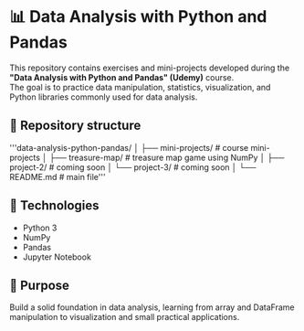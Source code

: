 # 📊 Data Analysis with Python and Pandas  

This repository contains exercises and mini-projects developed during the **"Data Analysis with Python and Pandas" (Udemy)** course.  
The goal is to practice data manipulation, statistics, visualization, and Python libraries commonly used for data analysis.  

## 📌 Repository structure  

'''data-analysis-python-pandas/
│
├── mini-projects/ # course mini-projects
│ ├── treasure-map/ # treasure map game using NumPy
│ ├── project-2/ # coming soon
│ └── project-3/ # coming soon
│
└── README.md # main file'''

## 🚀 Technologies  

- Python 3  
- NumPy  
- Pandas  
- Jupyter Notebook  

## 🎯 Purpose  

Build a solid foundation in data analysis, learning from array and DataFrame manipulation to visualization and small practical applications.  
